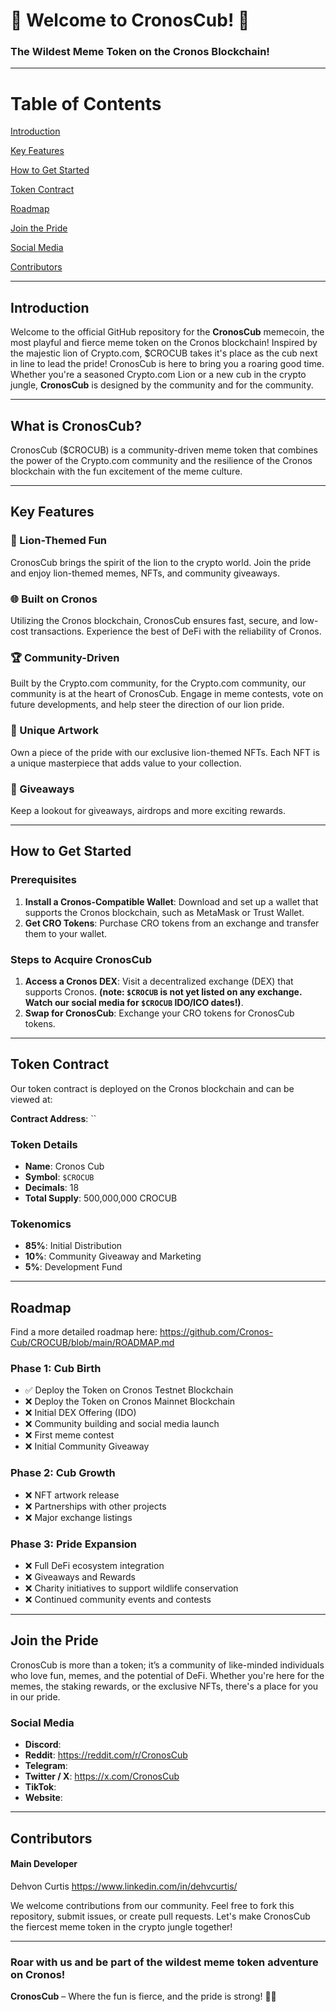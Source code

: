 # 🦁 Welcome to CronosCub! 🦁

### The Wildest Meme Token on the Cronos Blockchain!

---

# Table of Contents
[Introduction](#introduction)

[Key Features](#key-features)

[How to Get Started](#how-to-get-started)

[Token Contract](#token-contract)

[Roadmap](#roadmap)

[Join the Pride](#join-the-pride)

[Social Media](#social-media)

[Contributors](#contributors)

[]()

---

## Introduction

Welcome to the official GitHub repository for the **CronosCub** memecoin, the most playful and fierce meme token on the Cronos blockchain! Inspired by the majestic lion of Crypto.com, $CROCUB takes it's place as the cub next in line to lead the pride! CronosCub is here to bring you a roaring good time. Whether you're a seasoned Crypto.com Lion or a new cub in the crypto jungle, **CronosCub** is designed by the community and for the community.

---

## What is CronosCub?

CronosCub ($CROCUB) is a community-driven meme token that combines the power of the Crypto.com community and the resilience of the Cronos blockchain with the fun excitement of the meme culture.

---

## Key Features

### 🦁 Lion-Themed Fun
CronosCub brings the spirit of the lion to the crypto world. Join the pride and enjoy lion-themed memes, NFTs, and community giveaways.

### 🌐 Built on Cronos
Utilizing the Cronos blockchain, CronosCub ensures fast, secure, and low-cost transactions. Experience the best of DeFi with the reliability of Cronos.

### 🏆 Community-Driven
Built by the Crypto.com community, for the Crypto.com community, our community is at the heart of CronosCub. Engage in meme contests, vote on future developments, and help steer the direction of our lion pride.

### 🎨 Unique Artwork
Own a piece of the pride with our exclusive lion-themed NFTs. Each NFT is a unique masterpiece that adds value to your collection.

### 🐾 Giveaways
Keep a lookout for giveaways, airdrops and more exciting rewards.

---

## How to Get Started

### Prerequisites

1. **Install a Cronos-Compatible Wallet**: Download and set up a wallet that supports the Cronos blockchain, such as MetaMask or Trust Wallet.
2. **Get CRO Tokens**: Purchase CRO tokens from an exchange and transfer them to your wallet.

### Steps to Acquire CronosCub

1. **Access a Cronos DEX**: Visit a decentralized exchange (DEX) that supports Cronos. **(note: `$CROCUB` is not yet listed on any exchange. Watch our social media for `$CROCUB` IDO/ICO dates!)**.
2. **Swap for CronosCub**: Exchange your CRO tokens for CronosCub tokens.

---

## Token Contract

Our token contract is deployed on the Cronos blockchain and can be viewed at:

**Contract Address**: ``

### Token Details

- **Name**: Cronos Cub
- **Symbol**: `$CROCUB`
- **Decimals**: 18
- **Total Supply**: 500,000,000 CROCUB

### Tokenomics
- **85%**: Initial Distribution
- **10%**: Community Giveaway and Marketing
- **5%**: Development Fund

---

## Roadmap

Find a more detailed roadmap here: https://github.com/Cronos-Cub/CROCUB/blob/main/ROADMAP.md

### Phase 1: Cub Birth
- ✅ Deploy the Token on Cronos Testnet Blockchain
- ❌ Deploy the Token on Cronos Mainnet Blockchain
- ❌ Initial DEX Offering (IDO)
- ❌ Community building and social media launch
- ❌ First meme contest
- ❌ Initial Community Giveaway

### Phase 2: Cub Growth
- ❌ NFT artwork release
- ❌ Partnerships with other projects
- ❌ Major exchange listings

### Phase 3: Pride Expansion
- ❌ Full DeFi ecosystem integration
- ❌ Giveaways and Rewards
- ❌ Charity initiatives to support wildlife conservation
- ❌ Continued community events and contests

---

## Join the Pride

CronosCub is more than a token; it’s a community of like-minded individuals who love fun, memes, and the potential of DeFi. Whether you're here for the memes, the staking rewards, or the exclusive NFTs, there's a place for you in our pride.

### Social Media

- **Discord**:
- **Reddit**: https://reddit.com/r/CronosCub
- **Telegram**: 
- **Twitter / X**: https://x.com/CronosCub
- **TikTok**: 
- **Website**:

---

## Contributors

#### Main Developer
Dehvon Curtis
https://www.linkedin.com/in/dehvcurtis/

We welcome contributions from our community. Feel free to fork this repository, submit issues, or create pull requests. Let's make CronosCub the fiercest meme token in the crypto jungle together!

---

### Roar with us and be part of the wildest meme token adventure on Cronos!

**CronosCub** – Where the fun is fierce, and the pride is strong! 🦁🌟
